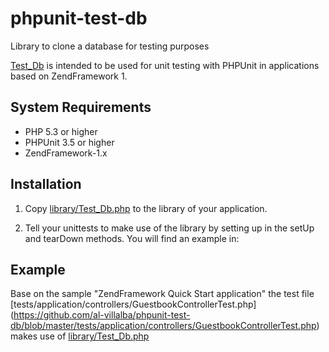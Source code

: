 phpunit-test-db
===============

Library to clone a database for testing purposes

[Test\_Db](https://github.com/al-villalba/phpunit-test-db/blob/master/library/Test/Db.php)
is intended to be used for unit testing with PHPUnit in applications based on
ZendFramework 1.

System Requirements
-------------------
* PHP 5.3 or higher
* PHPUnit 3.5 or higher
* ZendFramework-1.x

Installation
------------

1. Copy
[library/Test\_Db.php](https://github.com/al-villalba/phpunit-test-db/blob/master/library/Test/Db.php)
to the library of your application.

2. Tell your unittests to make use of the library by setting up in the setUp
and tearDown methods. You will find an example in: 

Example
-------

Base on the sample "ZendFramework Quick Start application" the test file
[tests/application/controllers/GuestbookControllerTest.php]
(https://github.com/al-villalba/phpunit-test-db/blob/master/tests/application/controllers/GuestbookControllerTest.php) 
makes use of [library/Test\_Db.php](https://github.com/al-villalba/phpunit-test-db/blob/master/library/Test/Db.php)

